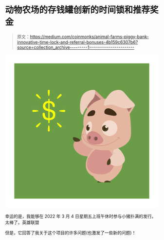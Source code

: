 # 动物农场的存钱罐创新的时间锁和推荐奖金

> 原文：<https://medium.com/coinmonks/animal-farms-piggy-bank-innovative-time-lock-and-referral-bonuses-4b159c6307b6?source=collection_archive---------1----------------------->

![](img/2b27f31cec8e9282eb1dae2b5854beac.png)

幸运的是，我能够在 2022 年 3 月 4 日星期五上班午休时参与小猪扑满的发行。太棒了。英雄联盟

但是，它回答了我关于这个项目的许多问题(也激发了一些新的问题)！